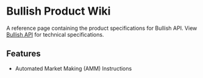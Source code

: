 # Bullish Product Wiki
A reference page containing the product specifications for Bullish API. View [Bullish API](https://api.exchange.bullish.com/docs/api/rest)
for technical specifications.

## Features
- Automated Market Making (AMM) Instructions

